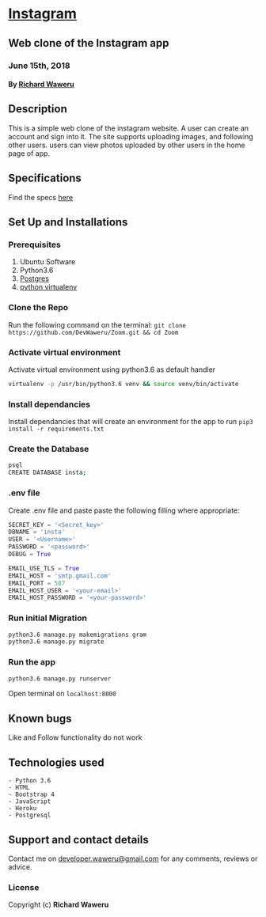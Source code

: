 # [Instagram](https://instugrum.herokuapp.com)
## Web clone of the Instagram app
### June 15th, 2018
#### By **[Richard Waweru](https://github.com/devwaweru)**

## Description
This is a simple web clone of the instagram website. A user can create an account and sign into it. 
The site supports uploading images, and following other users. 
users can view photos uploaded by other users in the home page of app.

## Specifications
Find the specs [here](https://github.com/DevWaweru/Instagram/blob/master/SPECS.md)

## Set Up and Installations

### Prerequisites
1. Ubuntu Software
2. Python3.6
3. [Postgres](https://www.postgresql.org/download/)
4. [python virtualenv](https://gist.github.com/Geoyi/d9fab4f609e9f75941946be45000632b)

### Clone the Repo
Run the following command on the terminal:
`git clone https://github.com/DevWaweru/Zoom.git && cd Zoom`

### Activate virtual environment
Activate virtual environment using python3.6 as default handler
```bash
virtualenv -p /usr/bin/python3.6 venv && source venv/bin/activate
```

### Install dependancies
Install dependancies that will create an environment for the app to run
`pip3 install -r requirements.txt`

### Create the Database
```bash
psql
CREATE DATABASE insta;
```
### .env file
Create .env file and paste paste the following filling where appropriate:
```python
SECRET_KEY = '<Secret_key>'
DBNAME = 'insta'
USER = '<Username>'
PASSWORD = '<password>'
DEBUG = True

EMAIL_USE_TLS = True
EMAIL_HOST = 'smtp.gmail.com'
EMAIL_PORT = 587
EMAIL_HOST_USER = '<your-email>'
EMAIL_HOST_PASSWORD = '<your-password>'
```
### Run initial Migration
```bash
python3.6 manage.py makemigrations gram
python3.6 manage.py migrate
```

### Run the app
```bash
python3.6 manage.py runserver
```
Open terminal on `localhost:8000`

## Known bugs
Like and Follow functionality do not work

## Technologies used
    - Python 3.6
    - HTML
    - Bootstrap 4
    - JavaScript
    - Heroku
    - Postgresql

## Support and contact details
Contact me on developer.waweru@gmail.com for any comments, reviews or advice.

### License
Copyright (c) **Richard Waweru**